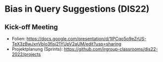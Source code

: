 # Bias in Query Suggestions (DIS22)

## Kick-off Meeting

* Folien: https://docs.google.com/presentation/d/1IPCqo5o9eZrUS-TeX3zBwJxnVbIo3fisj21YUpV2aUM/edit?usp=sharing
* Projektplanung (Sprints): https://github.com/irgroup-classrooms/dis22-2022/projects
